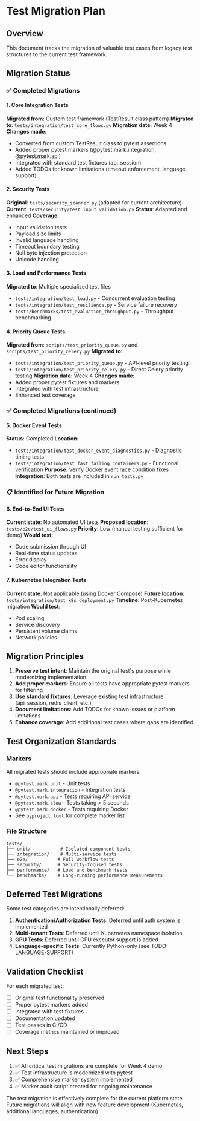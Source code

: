 # Test Migration Plan

## Overview
This document tracks the migration of valuable test cases from legacy test structures to the current test framework.

## Migration Status

### ✅ Completed Migrations

#### 1. Core Integration Tests
**Migrated from**: Custom test framework (TestResult class pattern)
**Migrated to**: `tests/integration/test_core_flows.py`
**Migration date**: Week 4
**Changes made**:
- Converted from custom TestResult class to pytest assertions
- Added proper pytest markers (@pytest.mark.integration, @pytest.mark.api)
- Integrated with standard test fixtures (api_session)
- Added TODOs for known limitations (timeout enforcement, language support)

#### 2. Security Tests
**Original**: `tests/security_scanner.py` (adapted for current architecture)
**Current**: `tests/security/test_input_validation.py`
**Status**: Adapted and enhanced
**Coverage**:
- Input validation tests
- Payload size limits
- Invalid language handling
- Timeout boundary testing
- Null byte injection protection
- Unicode handling

#### 3. Load and Performance Tests
**Migrated to**: Multiple specialized test files
- `tests/integration/test_load.py` - Concurrent evaluation testing
- `tests/integration/test_resilience.py` - Service failure recovery
- `tests/benchmarks/test_evaluation_throughput.py` - Throughput benchmarking

#### 4. Priority Queue Tests
**Migrated from**: `scripts/test_priority_queue.py` and `scripts/test_priority_celery.py`
**Migrated to**: 
- `tests/integration/test_priority_queue.py` - API-level priority testing
- `tests/integration/test_priority_celery.py` - Direct Celery priority testing
**Migration date**: Week 4
**Changes made**:
- Added proper pytest fixtures and markers
- Integrated with test infrastructure
- Enhanced test coverage

### ✅ Completed Migrations (continued)

#### 5. Docker Event Tests
**Status**: Completed
**Location**: 
- `tests/integration/test_docker_event_diagnostics.py` - Diagnostic timing tests
- `tests/integration/test_fast_failing_containers.py` - Functional verification
**Purpose**: Verify Docker event race condition fixes
**Integration**: Both tests are included in `run_tests.py`

### 📋 Identified for Future Migration

#### 6. End-to-End UI Tests
**Current state**: No automated UI tests
**Proposed location**: `tests/e2e/test_ui_flows.py`
**Priority**: Low (manual testing sufficient for demo)
**Would test**:
- Code submission through UI
- Real-time status updates
- Error display
- Code editor functionality

#### 7. Kubernetes Integration Tests
**Current state**: Not applicable (using Docker Compose)
**Future location**: `tests/integration/test_k8s_deployment.py`
**Timeline**: Post-Kubernetes migration
**Would test**:
- Pod scaling
- Service discovery
- Persistent volume claims
- Network policies

## Migration Principles

1. **Preserve test intent**: Maintain the original test's purpose while modernizing implementation
2. **Add proper markers**: Ensure all tests have appropriate pytest markers for filtering
3. **Use standard fixtures**: Leverage existing test infrastructure (api_session, redis_client, etc.)
4. **Document limitations**: Add TODOs for known issues or platform limitations
4. **Enhance coverage**: Add additional test cases where gaps are identified

## Test Organization Standards

### Markers
All migrated tests should include appropriate markers:
- `@pytest.mark.unit` - Unit tests
- `@pytest.mark.integration` - Integration tests
- `@pytest.mark.api` - Tests requiring API service
- `@pytest.mark.slow` - Tests taking > 5 seconds
- `@pytest.mark.docker` - Tests requiring Docker
- See `pyproject.toml` for complete marker list

### File Structure
```
tests/
├── unit/           # Isolated component tests
├── integration/    # Multi-service tests
├── e2e/           # Full workflow tests
├── security/      # Security-focused tests
├── performance/   # Load and benchmark tests
└── benchmarks/    # Long-running performance measurements
```

## Deferred Test Migrations

Some test categories are intentionally deferred:

1. **Authentication/Authorization Tests**: Deferred until auth system is implemented
2. **Multi-tenant Tests**: Deferred until Kubernetes namespace isolation
3. **GPU Tests**: Deferred until GPU executor support is added
4. **Language-specific Tests**: Currently Python-only (see TODO: LANGUAGE-SUPPORT)

## Validation Checklist

For each migrated test:
- [ ] Original test functionality preserved
- [ ] Proper pytest markers added
- [ ] Integrated with test fixtures
- [ ] Documentation updated
- [ ] Test passes in CI/CD
- [ ] Coverage metrics maintained or improved

## Next Steps

1. ✅ All critical test migrations are complete for Week 4 demo
2. ✅ Test infrastructure is modernized with pytest
3. ✅ Comprehensive marker system implemented
4. ✅ Marker audit script created for ongoing maintenance

The test migration is effectively complete for the current platform state. Future migrations will align with new feature development (Kubernetes, additional languages, authentication).